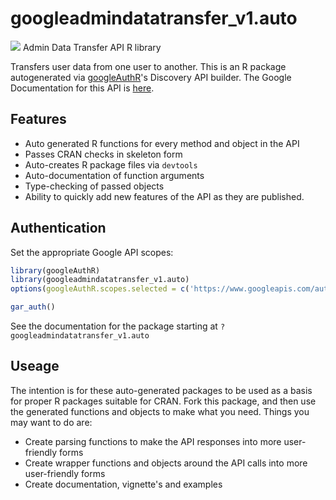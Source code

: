 # googleadmindatatransfer_v1.auto
![](https://www.gstatic.com/images/branding/product/1x/googleg_32dp.png)
Admin Data Transfer API R library

Transfers user data from one user to another.
This is an R package autogenerated via [googleAuthR](http://code.markedmondson.me/googleAuthR)'s Discovery API builder. 
The Google Documentation for this API is [here](https://developers.google.com/admin-sdk/data-transfer/).

## Features 
 * Auto generated R functions for every method and object in the API
 * Passes CRAN checks in skeleton form
 * Auto-creates R package files via `devtools`
 * Auto-documentation of function arguments
 * Type-checking of passed objects
 * Ability to quickly add new features of the API as they are published.

## Authentication
Set the appropriate Google API scopes:

```r
library(googleAuthR)
library(googleadmindatatransfer_v1.auto)
options(googleAuthR.scopes.selected = c('https://www.googleapis.com/auth/admin.datatransfer', 'https://www.googleapis.com/auth/admin.datatransfer.readonly'))

gar_auth()
```
 See the documentation for the package starting at `?googleadmindatatransfer_v1.auto`
## Useage
The intention is for these auto-generated packages to be used as a basis for proper R packages suitable for CRAN.
Fork this package, and then use the generated functions and objects to make what you need.
Things you may want to do are:
* Create parsing functions to make the API responses into more user-friendly forms
* Create wrapper functions and objects around the API calls into more user-friendly forms
* Create documentation, vignette's and examples


